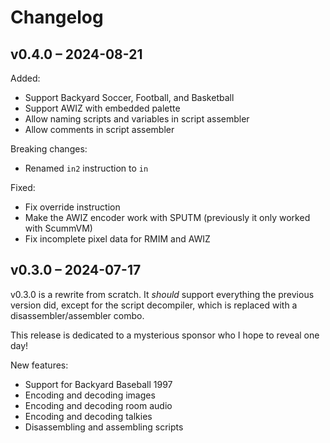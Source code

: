 # Changelog

## v0.4.0 – 2024-08-21

Added:

- Support Backyard Soccer, Football, and Basketball
- Support AWIZ with embedded palette
- Allow naming scripts and variables in script assembler
- Allow comments in script assembler

Breaking changes:

- Renamed `in2` instruction to `in`

Fixed:

- Fix override instruction
- Make the AWIZ encoder work with SPUTM (previously it only worked with ScummVM)
- Fix incomplete pixel data for RMIM and AWIZ

## v0.3.0 – 2024-07-17

v0.3.0 is a rewrite from scratch. It _should_ support everything the previous version did, except for the script decompiler, which is replaced with a disassembler/assembler combo.

This release is dedicated to a mysterious sponsor who I hope to reveal one day!

New features:

- Support for Backyard Baseball 1997
- Encoding and decoding images
- Encoding and decoding room audio
- Encoding and decoding talkies
- Disassembling and assembling scripts
